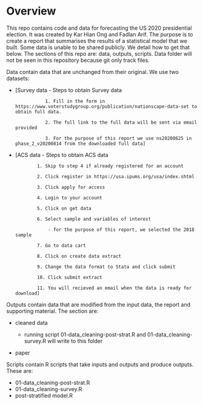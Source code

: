 # Overview

This repo contains code and data for forecasting the US 2020 presidential election. It was created by Kar Hian Ong and Fadlan Arif. The purpose is to create a report that summarises the results of a statistical model that we built. Some data is unable to be shared publicly. We detail how to get that below. The sections of this repo are: data, outputs, scripts. Data folder will not be seen in this repository because git only track files. 

Data contain data that are unchanged from their original. We use two datasets: 

- [Survey data  - Steps to obtain Survey data

                 1. Fill in the form in https://www.voterstudygroup.org/publication/nationscape-data-set to obtain full data.

                 2. The full link to the full data will be sent via email provided
                 
                 3. For the purpose of this report we use ns20200625 in phase_2_v20200814 from the downloaded full data]

- [ACS data  - Steps to obtain ACS data 

              1. Skip to step 4 if already registered for an account

              2. Click register in https://usa.ipums.org/usa/index.shtml
              
              3. Click apply for access
              
              4. Login to your account
              
              5. Click on get data
              
              6. Select sample and variables of interest
              
                  - for the purpose of this report, we selected the 2018 sample 
                  
              7. Go to data cart
              
              8. Click on create data extract
              
              9. Change the data format to Stata and click submit
              
              10. Click submit extract
              
              11. You will recieved an email when the data is ready for download]

Outputs contain data that are modified from the input data, the report and supporting material. The section are: 

- cleaned data

  - running script 01-data_cleaning-post-strat.R and 01-data_cleaning-survey.R will write to this folder 
  
- paper

Scripts contain R scripts that take inputs and outputs and produce outputs. These are:

- 01-data_cleaning-post-strat.R
- 01-data_cleaning-survey.R
- post-stratified model.R




